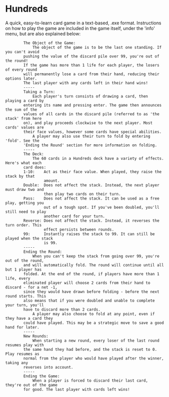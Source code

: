 # Hundreds
A quick, easy-to-learn card game in a text-based, .exe format.
Instructions on how to play the game are included in the game itself, under the 'info' menu, but are also explained below:

            The Object of the Game:
                The object of the game is to be the last one standing. If you can't avoid
            pushing the value of the discard pile over 99, you're out of the round!
            If the game has more than 1 life for each player, the losers of every round
            will permanently lose a card from their hand, reducing their options later.
            The last player with any cards left in their hand wins!
            -----
            Taking a Turn:
                Each player's turn consists of drawing a card, then playing a card by
            entering its name and pressing enter. The game then announces the sum of the
            values of all cards in the discard pile (referred to as 'the stack' from here
            on), and play proceeds clockwise to the next player. Most cards' values are
            their face values, however some cards have special abilities.
                A player may also use their turn to fold by entering 'fold'. See the
            'Ending the Round' section for more information on folding.
            -----
            The Deck:
                The 60 cards in a Hundreds deck have a variety of effects. Here's what each
            card does:
            1-10:    Act as their face value. When played, they raise the stack by that
                     amount.
            Double:  Does not affect the stack. Instead, the next player must draw two and
                     then play two cards on their turn.
            Pass:    Does not affect the stack. It can be used as a free play, getting you
                     out of a tough spot. If you've been doubled, you'll still need to play
                     another card for your turn.
            Reverse: Does not affect the stack. Instead, it reverses the turn order. This
                     effect persists between rounds.
            99:      Instantly raises the stack to 99. It can still be played when the stack
                     is 99.
            -----
            Ending the Round:
                When you can't keep the stack from going over 99, you're out of the round,
            and will automatically fold. The round will continue until all but 1 player has
            folded. At the end of the round, if players have more than 1 life, every
            eliminated player will choose 2 cards from their hand to discard - for a net -1,
            since they would have drawn before folding - before the next round starts. This
            also means that if you were doubled and unable to complete your turn, you'll
            have to discard more than 2 cards.
                A player may also choose to fold at any point, even if they have a card they
            could have played. This may be a strategic move to save a good hand for later.
            -----
            New Rounds:
                When starting a new round, every loser of the last round resumes play with
            the same hand they had before, and the stack is reset to 0. Play resumes as
            normal from the player who would have played after the winner, taking any
            reverses into account.
            -----
            Ending the Game:
                When a player is forced to discard their last card, they're out of the game
            for good. The last player with cards left wins!
